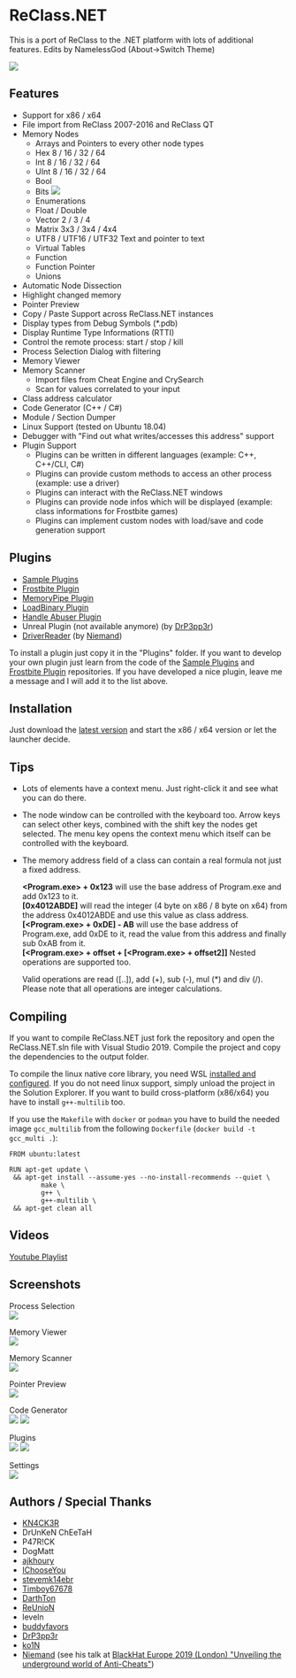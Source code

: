 # ReClass.NET
This is a port of ReClass to the .NET platform with lots of additional features.
Edits by NamelessGod (About->Switch Theme)

![](https://abload.de/img/main4hsbj.jpg)

## Features
- Support for x86 / x64
- File import from ReClass 2007-2016 and ReClass QT
- Memory Nodes
  - Arrays and Pointers to every other node types
  - Hex 8 / 16 / 32 / 64
  - Int 8 / 16 / 32 / 64
  - UInt 8 / 16 / 32 / 64
  - Bool
  - Bits ![](https://abload.de/img/bitsnhlql.jpg)
  - Enumerations
  - Float / Double
  - Vector 2 / 3 / 4
  - Matrix 3x3 / 3x4 / 4x4
  - UTF8 / UTF16 / UTF32 Text and pointer to text
  - Virtual Tables
  - Function
  - Function Pointer
  - Unions
- Automatic Node Dissection
- Highlight changed memory
- Pointer Preview
- Copy / Paste Support across ReClass.NET instances
- Display types from Debug Symbols (*.pdb)
- Display Runtime Type Informations (RTTI)
- Control the remote process: start / stop / kill
- Process Selection Dialog with filtering
- Memory Viewer
- Memory Scanner
  - Import files from Cheat Engine and CrySearch
  - Scan for values correlated to your input
- Class address calculator
- Code Generator (C++ / C#)
- Module / Section Dumper
- Linux Support (tested on Ubuntu 18.04)
- Debugger with "Find out what writes/accesses this address" support
- Plugin Support
  - Plugins can be written in different languages (example: C++, C++/CLI, C#)
  - Plugins can provide custom methods to access an other process (example: use a driver)
  - Plugins can interact with the ReClass.NET windows
  - Plugins can provide node infos which will be displayed (example: class informations for Frostbite games)
  - Plugins can implement custom nodes with load/save and code generation support

## Plugins
- [Sample Plugins](https://github.com/ReClassNET/ReClass.NET-SamplePlugin)
- [Frostbite Plugin](https://github.com/ReClassNET/ReClass.NET-FrostbitePlugin)
- [MemoryPipe Plugin](https://github.com/ReClassNET/ReClass.NET-MemoryPipePlugin)
- [LoadBinary Plugin](https://github.com/ReClassNET/ReClass.NET-LoadBinaryPlugin)
- [Handle Abuser Plugin](https://github.com/ReClassNET/ReClass.NET-HandleAbuser)
- Unreal Plugin (not available anymore) (by [DrP3pp3r](https://github.com/DrP3pp3r))
- [DriverReader](https://github.com/niemand-sec/ReClass.NET-DriverReader) (by [Niemand](https://github.com/niemand-sec))

To install a plugin just copy it in the "Plugins" folder.
If you want to develop your own plugin just learn from the code of the [Sample Plugins](https://github.com/ReClassNET/ReClass.NET-SamplePlugin) and [Frostbite Plugin](https://github.com/ReClassNET/ReClass.NET-FrostbitePlugin) repositories. If you have developed a nice plugin, leave me a message and I will add it to the list above.

## Installation
Just download the [latest version](https://github.com/ReClassNET/ReClass.NET/releases) and start the x86 / x64 version or let the launcher decide.

## Tips
- Lots of elements have a context menu. Just right-click it and see what you can do there.
- The node window can be controlled with the keyboard too. Arrow keys can select other keys, combined with the shift key the nodes get selected. The menu key opens the context menu which itself can be controlled with the keyboard.
- The memory address field of a class can contain a real formula not just a fixed address.  
  
  **\<Program.exe> + 0x123** will use the base address of Program.exe and add 0x123 to it.  
  **[0x4012ABDE]** will read the integer (4 byte on x86 / 8 byte on x64) from the address 0x4012ABDE and use this value as class address.  
  **[\<Program.exe> + 0xDE] - AB** will use the base address of Program.exe, add 0xDE to it, read the value from this address and finally sub 0xAB from it.  
  **[\<Program.exe> + offset + [\<Program.exe> + offset2]]** Nested operations are supported too.  
  
  Valid operations are read ([..]), add (+), sub (-), mul (*) and div (/). Please note that all operations are integer calculations.

## Compiling
If you want to compile ReClass.NET just fork the repository and open the ReClass.NET.sln file with Visual Studio 2019.
Compile the project and copy the dependencies to the output folder.

To compile the linux native core library, you need WSL [installed and configured](https://learn.microsoft.com/en-us/cpp/build/walkthrough-build-debug-wsl2). If you do not need linux support, simply unload the project in the Solution Explorer. If you want to build cross-platform (x86/x64) you have to install `g++-multilib` too.

If you use the `Makefile` with `docker` or `podman` you have to build the needed image `gcc_multilib` from the following `Dockerfile` (`docker build -t gcc_multi .`):

```
FROM ubuntu:latest

RUN apt-get update \
 && apt-get install --assume-yes --no-install-recommends --quiet \
        make \
        g++ \
        g++-multilib \
 && apt-get clean all
```

## Videos

[Youtube Playlist](https://www.youtube.com/playlist?list=PLO246BmtoITanq3ygMCL8_w0eov4D8hjk)

## Screenshots
Process Selection  
![](https://abload.de/img/processgya2k.jpg)

Memory Viewer  
![](https://abload.de/img/memoryviewerb4y1s.jpg)

Memory Scanner  
![](https://abload.de/img/scannerytub1.jpg)

Pointer Preview  
![](https://abload.de/img/memorypreview2gsfp.jpg)

Code Generator  
![](https://abload.de/img/codegeneratorqdat2.jpg)
![](https://abload.de/img/codegenerator24qzce.jpg)

Plugins  
![](https://abload.de/img/plugin1mda4r.jpg)
![](https://abload.de/img/plugin25dxk1.jpg)

Settings  
![](https://abload.de/img/settings8sz4b.jpg)

## Authors / Special Thanks
- [KN4CK3R](https://github.com/KN4CK3R)
- DrUnKeN ChEeTaH
- P47R!CK
- DogMatt
- [ajkhoury](https://github.com/ajkhoury)
- [IChooseYou](https://github.com/IChooseYou)
- [stevemk14ebr](https://github.com/stevemk14ebr)
- [Timboy67678](https://github.com/Timboy67678)
- [DarthTon](https://github.com/DarthTon)
- [ReUnioN](https://github.com/ReUnioN)
- leveln
- [buddyfavors](https://github.com/buddyfavors)
- [DrP3pp3r](https://github.com/DrP3pp3r)
- [ko1N](https://github.com/ko1N)
- [Niemand](https://github.com/niemand-sec) (see his talk at [BlackHat Europe 2019 (London) "Unveiling the underground world of Anti-Cheats"](https://www.blackhat.com/eu-19/briefings/schedule/index.html#unveiling-the-underground-world-of-anti-cheats-17358))
